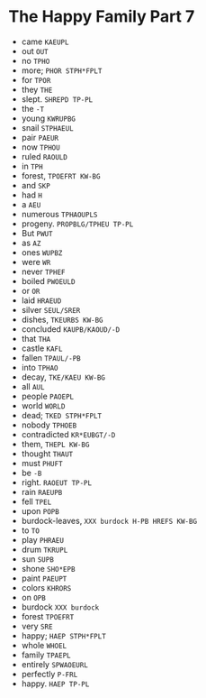 # The Happy Family Part 7

* came `KAEUPL`
* out `OUT`
* no `TPHO`
* more; `PHOR STPH*FPLT`
* for `TPOR`
* they `THE`
* slept. `SHREPD TP-PL`
* the `-T`
* young `KWRUPBG`
* snail `STPHAEUL`
* pair `PAEUR`
* now `TPHOU`
* ruled `RAOULD`
* in `TPH`
* forest, `TPOEFRT KW-BG`
* and `SKP`
* had `H`
* a `AEU`
* numerous `TPHAOUPLS`
* progeny. `PROPBLG/TPHEU TP-PL`
* But `PWUT`
* as `AZ`
* ones `WUPBZ`
* were `WR`
* never `TPHEF`
* boiled `PWOEULD`
* or `OR`
* laid `HRAEUD`
* silver `SEUL/SRER`
* dishes, `TKEURBS KW-BG`
* concluded `KAUPB/KAOUD/-D`
* that `THA`
* castle `KAFL`
* fallen `TPAUL/-PB`
* into `TPHAO`
* decay, `TKE/KAEU KW-BG`
* all `AUL`
* people `PAOEPL`
* world `WORLD`
* dead; `TKED STPH*FPLT`
* nobody `TPHOEB`
* contradicted `KR*EUBGT/-D`
* them, `THEPL KW-BG`
* thought `THAUT`
* must `PHUFT`
* be `-B`
* right. `RAOEUT TP-PL`
* rain `RAEUPB`
* fell `TPEL`
* upon `POPB`
* burdock-leaves, `XXX burdock H-PB HREFS KW-BG`
* to `TO`
* play `PHRAEU`
* drum `TKRUPL`
* sun `SUPB`
* shone `SHO*EPB`
* paint `PAEUPT`
* colors `KHRORS`
* on `OPB`
* burdock `XXX burdock`
* forest `TPOEFRT`
* very `SRE`
* happy; `HAEP STPH*FPLT`
* whole `WHOEL`
* family `TPAEPL`
* entirely `SPWAOEURL`
* perfectly `P-FRL`
* happy. `HAEP TP-PL`
